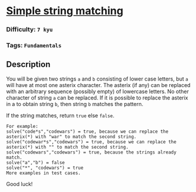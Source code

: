 # [Simple string matching](https://www.codewars.com/kata/5bc052f93f43de7054000188)

### Difficulty: `7 kyu`

### Tags: `Fundamentals`

## Description

You will be given two strings `a` and `b` consisting of lower case letters, but `a` will have at most one asterix character. The asterix (if any) can be replaced with an arbitrary sequence (possibly empty) of lowercase letters. No other character of string `a` can be replaced. If it is possible to replace the asterix in a to obtain string `b`, then string `b` matches the pattern.

If the string matches, return `true` else `false`.

```
For example:
solve("code*s","codewars") = true, because we can replace the asterix(*) with "war" to match the second string. 
solve("codewar*s","codewars") = true, because we can replace the asterix(*) with "" to match the second string. 
solve("codewars","codewars") = true, because the strings already match.
solve("a","b") = false
solve("*", "codewars") = true
More examples in test cases.
```

Good luck!
